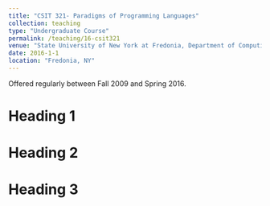 ```yaml
---
title: "CSIT 321- Paradigms of Programming Languages"
collection: teaching
type: "Undergraduate Course"
permalink: /teaching/16-csit321
venue: "State University of New York at Fredonia, Department of Computing and Information Science"
date: 2016-1-1
location: "Fredonia, NY"
---
```


Offered regularly between Fall 2009 and Spring 2016. 


Heading 1
======

Heading 2
======

Heading 3
======

